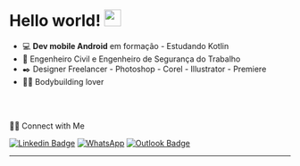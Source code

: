 # Hello world! <img src=https://github.com/TheDudeThatCode/TheDudeThatCode/blob/master/Assets/Hi.gif width="30">

- 💻 **Dev mobile Android** em formação - Estudando Kotlin 
- 🚧 Engenheiro Civil e Engenheiro de Segurança do Trabalho
- ✒️ Designer Freelancer - Photoshop - Corel - Illustrator - Premiere
- 💪🏻 Bodybuilding lover
<br>
<br>

 🤝🏻 Connect with Me

[![Linkedin Badge](https://img.shields.io/badge/-LinkedIn-blue?style=flat-square&logo=Linkedin&logoColor=white&link=https://www.linkedin.com/in/bminella/)](https://www.linkedin.com/in/bminella/) [![WhatsApp](https://img.shields.io/badge/Whatsapp-%23017e40?style=flat-for-the-badge&logo=whatsapp&logoColor=white&link=https://api.whatsapp.com/send?phone=555496102010/)](https://api.whatsapp.com/send?phone=555496102010/) [![Outlook Badge](https://img.shields.io/badge/email--000?style=social&logo=microsoft-outlook&logoColor=0078d4&link=mailto:mailto:brunominella@outlook.com)](mailto:brunominella@outlook.com)





---
